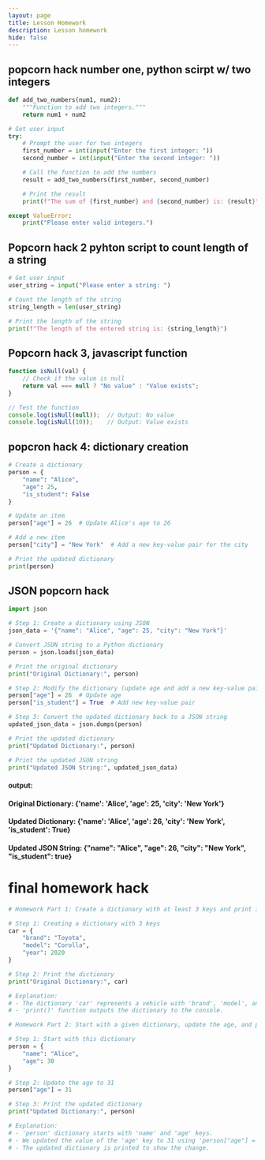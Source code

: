 ```yaml
---
layout: page
title: Lesson Homework
description: Lesson homework
hide: false
---
```



## popcorn hack number one, python scirpt w/ two integers

```python
def add_two_numbers(num1, num2):
    """Function to add two integers."""
    return num1 + num2

# Get user input
try:
    # Prompt the user for two integers
    first_number = int(input("Enter the first integer: "))
    second_number = int(input("Enter the second integer: "))

    # Call the function to add the numbers
    result = add_two_numbers(first_number, second_number)

    # Print the result
    print(f"The sum of {first_number} and {second_number} is: {result}")

except ValueError:
    print("Please enter valid integers.")


```

## Popcorn hack 2 pyhton script to count length of a string

```python
# Get user input
user_string = input("Please enter a string: ")

# Count the length of the string
string_length = len(user_string)

# Print the length of the string
print(f"The length of the entered string is: {string_length}")

```


## Popcorn hack 3, javascript function

```javascript
function isNull(val) {
    // Check if the value is null
    return val === null ? "No value" : "Value exists";
}

// Test the function
console.log(isNull(null));  // Output: No value
console.log(isNull(10));    // Output: Value exists


```



## popcron hack 4: dictionary creation

```python
# Create a dictionary
person = {
    "name": "Alice",
    "age": 25,
    "is_student": False
}

# Update an item
person["age"] = 26  # Update Alice's age to 26

# Add a new item
person["city"] = "New York"  # Add a new key-value pair for the city

# Print the updated dictionary
print(person)

```



## JSON popcorn hack

```python
import json

# Step 1: Create a dictionary using JSON
json_data = '{"name": "Alice", "age": 25, "city": "New York"}'

# Convert JSON string to a Python dictionary
person = json.loads(json_data)

# Print the original dictionary
print("Original Dictionary:", person)

# Step 2: Modify the dictionary (update age and add a new key-value pair)
person["age"] = 26  # Update age
person["is_student"] = True  # Add new key-value pair

# Step 3: Convert the updated dictionary back to a JSON string
updated_json_data = json.dumps(person)

# Print the updated dictionary
print("Updated Dictionary:", person)

# Print the updated JSON string
print("Updated JSON String:", updated_json_data)

```


#### output: 
#### Original Dictionary: {'name': 'Alice', 'age': 25, 'city': 'New York'}
#### Updated Dictionary: {'name': 'Alice', 'age': 26, 'city': 'New York', 'is_student': True}
#### Updated JSON String: {"name": "Alice", "age": 26, "city": "New York", "is_student": true}




# final homework hack

```python
# Homework Part 1: Create a dictionary with at least 3 keys and print it.

# Step 1: Creating a dictionary with 3 keys
car = {
    "brand": "Toyota",
    "model": "Corolla",
    "year": 2020
}

# Step 2: Print the dictionary
print("Original Dictionary:", car)

# Explanation:
# - The dictionary 'car' represents a vehicle with 'brand', 'model', and 'year' as keys.
# - 'print()' function outputs the dictionary to the console.

# Homework Part 2: Start with a given dictionary, update the age, and print the updated dictionary.

# Step 1: Start with this dictionary
person = {
    "name": "Alice",
    "age": 30
}

# Step 2: Update the age to 31
person["age"] = 31

# Step 3: Print the updated dictionary
print("Updated Dictionary:", person)

# Explanation:
# - 'person' dictionary starts with 'name' and 'age' keys.
# - We updated the value of the 'age' key to 31 using 'person["age"] = 31'.
# - The updated dictionary is printed to show the change.

```

